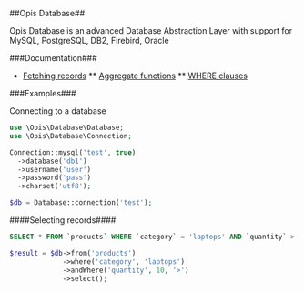 ##Opis Database##

Opis Database is an advanced Database Abstraction Layer with support for MySQL, PostgreSQL, DB2, Firebird, Oracle

###Documentation###

* [Fetching records](https://github.com/opis/database/blob/master/doc/fetching.md)
** [Aggregate functions](https://github.com/opis/database/blob/master/doc/aggregate.md)
** [WHERE clauses](https://github.com/opis/database/blob/master/doc/where.md)

###Examples###

Connecting to a database

```php
use \Opis\Database\Database;
use \Opis\Database\Connection;

Connection::mysql('test', true)
  ->database('db1')
  ->username('user')
  ->password('pass')
  ->charset('utf8');

$db = Database::connection('test');
```

####Selecting records####

```sql
SELECT * FROM `products` WHERE `category` = 'laptops' AND `quantity` > 10
```

```php
$result = $db->from('products')
             ->where('category', 'laptops')
             ->andWhere('quantity', 10, '>')
             ->select();
```